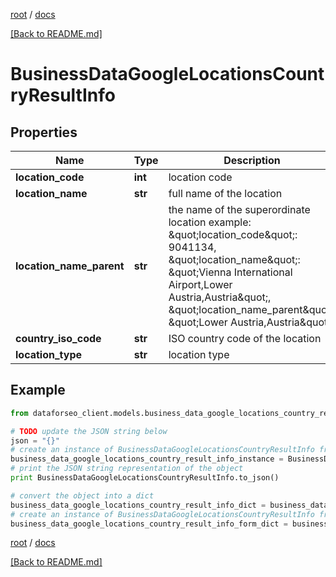 [root](./../ "root") / [docs](./ "docs")

[[Back to README.md]](./../README.md "[Back to README.md]")

# BusinessDataGoogleLocationsCountryResultInfo

## Properties

Name | Type | Description | Notes
------------ | ------------- | ------------- | -------------
**location_code** | **int** | location code | [optional]
**location_name** | **str** | full name of the location | [optional]
**location_name_parent** | **str** | the name of the superordinate location example: \&quot;location_code\&quot;: 9041134, \&quot;location_name\&quot;: \&quot;Vienna International Airport,Lower Austria,Austria\&quot;, \&quot;location_name_parent\&quot;: \&quot;Lower Austria,Austria\&quot; | [optional]
**country_iso_code** | **str** | ISO country code of the location | [optional]
**location_type** | **str** | location type | [optional]

## Example

```python
from dataforseo_client.models.business_data_google_locations_country_result_info import BusinessDataGoogleLocationsCountryResultInfo

# TODO update the JSON string below
json = "{}"
# create an instance of BusinessDataGoogleLocationsCountryResultInfo from a JSON string
business_data_google_locations_country_result_info_instance = BusinessDataGoogleLocationsCountryResultInfo.from_json(json)
# print the JSON string representation of the object
print BusinessDataGoogleLocationsCountryResultInfo.to_json()

# convert the object into a dict
business_data_google_locations_country_result_info_dict = business_data_google_locations_country_result_info_instance.to_dict()
# create an instance of BusinessDataGoogleLocationsCountryResultInfo from a dict
business_data_google_locations_country_result_info_form_dict = business_data_google_locations_country_result_info.from_dict(business_data_google_locations_country_result_info_dict)
```

  

[root](./../ "root") / [docs](./ "docs")

[[Back to README.md]](./../README.md "[Back to README.md]")